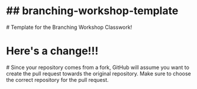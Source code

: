 # \## branching-workshop-template

\# Template for the Branching Workshop Classwork!


# Here's a change!!!



\# Since your repository comes from a fork, GitHub will assume you want to create the pull request towards the original repository. Make sure to choose the correct repository for the pull request.

